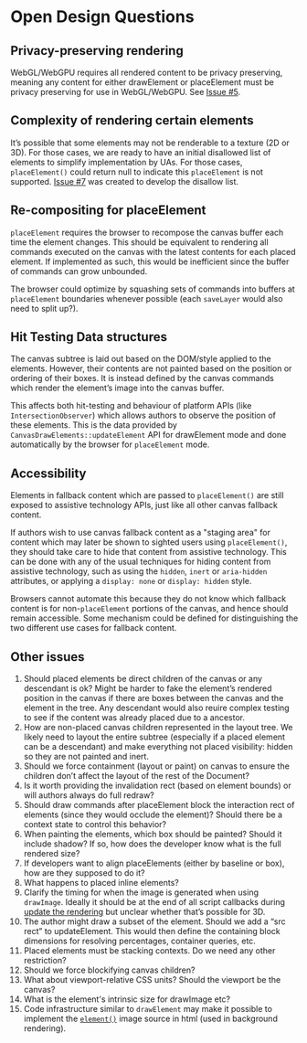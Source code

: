 # Open Design Questions

## Privacy-preserving rendering

WebGL/WebGPU requires all rendered content to be privacy preserving, meaning any content for either drawElement or placeElement must be privacy preserving for use in WebGL/WebGPU. See [Issue #5](https://github.com/WICG/canvas-place-element/issues/5).

## Complexity of rendering certain elements

It’s possible that some elements may not be renderable to a texture (2D or 3D). For those cases, we are ready to have an initial disallowed list of elements to simplify implementation by UAs. For those cases, `placeElement()` could return null to indicate this `placeElement` is not supported. [Issue #7](https://github.com/WICG/canvas-place-element/issues/7) was created to develop the disallow list.

## **Re-compositing for placeElement**

`placeElement` requires the browser to recompose the canvas buffer each time the element changes. This should be equivalent to rendering all commands executed on the canvas with the latest contents for each placed element. If implemented as such, this would be inefficient since the buffer of commands can grow unbounded.

The browser could optimize by squashing sets of commands into buffers at `placeElement` boundaries whenever possible (each `saveLayer` would also need to split up?).

## Hit Testing Data structures

The canvas subtree is laid out based on the DOM/style applied to the elements. However, their contents are not painted based on the position or ordering of their boxes. It is instead defined by the canvas commands which render the element’s image into the canvas buffer.

This affects both hit-testing and behaviour of platform APIs (like `IntersectionObserver`) which allows authors to observe the position of these elements. This is the data provided by `CanvasDrawElements::updateElement` API for drawElement mode and done automatically by the browser for `placeElement` mode.

## Accessibility

Elements in fallback content which are passed to `placeElement()`
are still exposed to assistive technology APIs,
just like all other canvas fallback content.

If authors wish to use canvas fallback content as a "staging area"
for content which may later be shown to sighted users using `placeElement()`,
they should take care to hide that content from assistive technology.
This can be done with any of the usual techniques
for hiding content from assistive technology,
such as using the `hidden`, `inert` or `aria-hidden` attributes,
or applying a `display: none` or `display: hidden` style.

Browsers cannot automate this because they do not know which fallback content is for non-`placeElement` portions of the canvas, and hence should remain accessible. Some mechanism could be defined for distinguishing the two different use cases for fallback content.

## Other issues

1. Should placed elements be direct children of the canvas or any descendant is ok? Might be harder to fake the element’s rendered position in the canvas if there are boxes between the canvas and the element in the tree. Any descendant would also reuire complex testing to see if the content was already placed due to a ancestor.
2. How are non-placed canvas children represented in the layout tree. We likely need to layout the entire subtree (especially if a placed element can be a descendant) and make everything not placed visibility: hidden so they are not painted and inert.
3. Should we force containment (layout or paint) on canvas to ensure the children don’t affect the layout of the rest of the Document?
4. Is it worth providing the invalidation rect (based on element bounds) or will authors always do full redraw?
5. Should draw commands after placeElement block the interaction rect of elements (since they would occlude the element)? Should there be a context state to control this behavior?
6. When painting the elements, which box should be painted? Should it include shadow? If so, how does the developer know what is the full rendered size?
7. If developers want to align placeElements (either by baseline or box), how are they supposed to do it?
8. What happens to placed inline elements?
9. Clarify the timing for when the image is generated when using `drawImage`. Ideally it should be at the end of all script callbacks during [update the rendering](https://html.spec.whatwg.org/\#update-the-rendering) but unclear whether that’s possible for 3D.
10. The author might draw a subset of the element. Should we add a “src rect” to updateElement. This would then define the containing block dimensions for resolving percentages, container queries, etc.
11. Placed elements must be stacking contexts. Do we need any other restriction?
12. Should we force blockifying canvas children?
13. What about viewport-relative CSS units? Should the viewport be the canvas?
14. What is the element's intrinsic size for drawImage etc?
15. Code infrastructure similar to `drawElement` may make it possible to implement the [`element()`](https://developer.mozilla.org/en-US/docs/Web/CSS/element) image source in html (used in background rendering).


